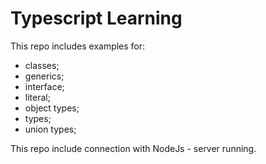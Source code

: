 # Typescript Learning

This repo includes examples for:
- classes;
- generics;
- interface;
- literal;
- object types;
- types;
- union types;

This repo include connection with NodeJs - server running.
